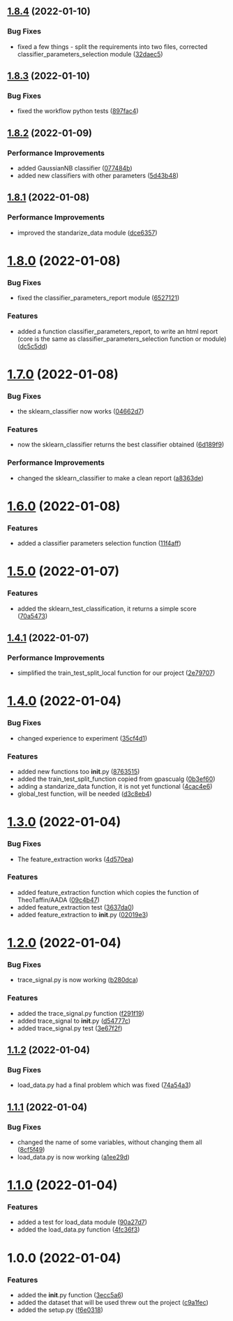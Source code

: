 ## [1.8.4](https://github.com/LazyKeru/UV-AADA-projet-apprentissage-automatique/compare/v1.8.3...v1.8.4) (2022-01-10)


### Bug Fixes

* fixed a few things - split the requirements into two files, corrected classifier_parameters_selection module ([32daec5](https://github.com/LazyKeru/UV-AADA-projet-apprentissage-automatique/commit/32daec5153e612327911a0354782654376794f24))

## [1.8.3](https://github.com/LazyKeru/UV-AADA-projet-apprentissage-automatique/compare/v1.8.2...v1.8.3) (2022-01-10)


### Bug Fixes

* fixed the workflow python tests ([897fac4](https://github.com/LazyKeru/UV-AADA-projet-apprentissage-automatique/commit/897fac4e769bc1888bf41895df76f17446d305a6))

## [1.8.2](https://github.com/LazyKeru/UV-AADA-projet-apprentissage-automatique/compare/v1.8.1...v1.8.2) (2022-01-09)


### Performance Improvements

* added GaussianNB classifier ([077484b](https://github.com/LazyKeru/UV-AADA-projet-apprentissage-automatique/commit/077484b2ee5f86ebd4558db613528496bbaf6414))
* added new classifiers with other parameters ([5d43b48](https://github.com/LazyKeru/UV-AADA-projet-apprentissage-automatique/commit/5d43b483dd647a046dec335c18d1f6ce0b2199e9))

## [1.8.1](https://github.com/LazyKeru/UV-AADA-projet-apprentissage-automatique/compare/v1.8.0...v1.8.1) (2022-01-08)


### Performance Improvements

* improved the standarize_data module ([dce6357](https://github.com/LazyKeru/UV-AADA-projet-apprentissage-automatique/commit/dce63579fa3d924d189a4037bf2e371386fa1b1f))

# [1.8.0](https://github.com/LazyKeru/UV-AADA-projet-apprentissage-automatique/compare/v1.7.0...v1.8.0) (2022-01-08)


### Bug Fixes

* fixed the classifier_parameters_report module ([6527121](https://github.com/LazyKeru/UV-AADA-projet-apprentissage-automatique/commit/6527121e27f2958aa3d79d27e225b3f189a7972d))


### Features

* added a function classifier_parameters_report, to write an html report (core is the same as classifier_parameters_selection function or module) ([dc5c5dd](https://github.com/LazyKeru/UV-AADA-projet-apprentissage-automatique/commit/dc5c5dd6fc6c55fea05ab357f7b0ab1d02a50981))

# [1.7.0](https://github.com/LazyKeru/UV-AADA-projet-apprentissage-automatique/compare/v1.6.0...v1.7.0) (2022-01-08)


### Bug Fixes

* the sklearn_classifier now works ([04662d7](https://github.com/LazyKeru/UV-AADA-projet-apprentissage-automatique/commit/04662d720720620cdca300dc0cdda110dfaeb40a))


### Features

* now the sklearn_classifier returns the best classifier obtained ([6d189f9](https://github.com/LazyKeru/UV-AADA-projet-apprentissage-automatique/commit/6d189f90e7ba4285e1eb4f2d93ec2a668926bac7))


### Performance Improvements

* changed the sklearn_classifier to make a clean report ([a8363de](https://github.com/LazyKeru/UV-AADA-projet-apprentissage-automatique/commit/a8363de9e2c34c9a6b2ce129101ea8ad06dfba61))

# [1.6.0](https://github.com/LazyKeru/UV-AADA-projet-apprentissage-automatique/compare/v1.5.0...v1.6.0) (2022-01-08)


### Features

* added a classifier parameters selection function ([11f4aff](https://github.com/LazyKeru/UV-AADA-projet-apprentissage-automatique/commit/11f4aff2bf20f18c1f2867e669702fd2e34f9161))

# [1.5.0](https://github.com/LazyKeru/UV-AADA-projet-apprentissage-automatique/compare/v1.4.1...v1.5.0) (2022-01-07)


### Features

* added the sklearn_test_classification, it returns a simple score ([70a5473](https://github.com/LazyKeru/UV-AADA-projet-apprentissage-automatique/commit/70a5473613fe69bd3a93f76a5f31f2ac76f313fe))

## [1.4.1](https://github.com/LazyKeru/UV-AADA-projet-apprentissage-automatique/compare/v1.4.0...v1.4.1) (2022-01-07)


### Performance Improvements

* simplified the train_test_split_local function for our project ([2e79707](https://github.com/LazyKeru/UV-AADA-projet-apprentissage-automatique/commit/2e79707429cd9c1a21f222c28fbdf77562591ed3))

# [1.4.0](https://github.com/LazyKeru/UV-AADA-projet-apprentissage-automatique/compare/v1.3.0...v1.4.0) (2022-01-04)


### Bug Fixes

* changed experience to experiment ([35cf4d1](https://github.com/LazyKeru/UV-AADA-projet-apprentissage-automatique/commit/35cf4d1acc51dc6a5be4d59751c32295994f5326))


### Features

* added new functions too __init__.py ([8763515](https://github.com/LazyKeru/UV-AADA-projet-apprentissage-automatique/commit/8763515d4373dfd16d07e00012db97fd4ccd2aca))
* added the train_test_split_function copied from gpascualg ([0b3ef60](https://github.com/LazyKeru/UV-AADA-projet-apprentissage-automatique/commit/0b3ef606ddf59eeccdd64dc2be0678237c800353))
* adding a standarize_data function, it is not yet functional ([4cac4e6](https://github.com/LazyKeru/UV-AADA-projet-apprentissage-automatique/commit/4cac4e64bbbe20a84c59a71a7d6d6209dadadfa4))
* global_test function, will be needed ([d3c8eb4](https://github.com/LazyKeru/UV-AADA-projet-apprentissage-automatique/commit/d3c8eb47483138741d250e1529e31750560f71e3))

# [1.3.0](https://github.com/LazyKeru/UV-AADA-projet-apprentissage-automatique/compare/v1.2.0...v1.3.0) (2022-01-04)


### Bug Fixes

* The feature_extraction works ([4d570ea](https://github.com/LazyKeru/UV-AADA-projet-apprentissage-automatique/commit/4d570ea21e4ed666c4645342c043fc75bdf9717e))


### Features

* added feature_extraction function which copies the function of TheoTaffin/AADA ([09c4b47](https://github.com/LazyKeru/UV-AADA-projet-apprentissage-automatique/commit/09c4b47b31c5ecfcb22d609039717054eb02c11f))
* added feature_extraction test ([3637da0](https://github.com/LazyKeru/UV-AADA-projet-apprentissage-automatique/commit/3637da0b8ad4fd3e9f9d95f9e6bf771f8964e726))
* added feature_extraction to __init__.py ([02019e3](https://github.com/LazyKeru/UV-AADA-projet-apprentissage-automatique/commit/02019e39b8ea006cf24f41a11da680765332bf6c))

# [1.2.0](https://github.com/LazyKeru/UV-AADA-projet-apprentissage-automatique/compare/v1.1.2...v1.2.0) (2022-01-04)


### Bug Fixes

* trace_signal.py is now working ([b280dca](https://github.com/LazyKeru/UV-AADA-projet-apprentissage-automatique/commit/b280dca7e6bee62e420b6dd4a06f13311a4731df))


### Features

* added the trace_signal.py function ([f291f19](https://github.com/LazyKeru/UV-AADA-projet-apprentissage-automatique/commit/f291f1913bb64782ee574c440c8f10f51bd36527))
* added trace_signal to __init__.py ([d54777c](https://github.com/LazyKeru/UV-AADA-projet-apprentissage-automatique/commit/d54777c9a59cde87766b8ccd098b24be74c90d9f))
* added trace_signal.py test ([3e67f2f](https://github.com/LazyKeru/UV-AADA-projet-apprentissage-automatique/commit/3e67f2f67d747c70d2fbf960a1e1b4b239d2f6f9))

## [1.1.2](https://github.com/LazyKeru/UV-AADA-projet-apprentissage-automatique/compare/v1.1.1...v1.1.2) (2022-01-04)


### Bug Fixes

* load_data.py had a final problem which was fixed ([74a54a3](https://github.com/LazyKeru/UV-AADA-projet-apprentissage-automatique/commit/74a54a32fa576560305222d7aded10866780ae42))

## [1.1.1](https://github.com/LazyKeru/UV-AADA-projet-apprentissage-automatique/compare/v1.1.0...v1.1.1) (2022-01-04)


### Bug Fixes

* changed the name of some variables, without changing them all ([8cf5f49](https://github.com/LazyKeru/UV-AADA-projet-apprentissage-automatique/commit/8cf5f49fc8df580c2a309d7578983baa23e3c70f))
* load_data.py is now working ([a1ee29d](https://github.com/LazyKeru/UV-AADA-projet-apprentissage-automatique/commit/a1ee29d2bd6a128146d143233a9c81f3ab7a5356))

# [1.1.0](https://github.com/LazyKeru/UV-AADA-projet-apprentissage-automatique/compare/v1.0.0...v1.1.0) (2022-01-04)


### Features

* added a test for load_data module ([90a27d7](https://github.com/LazyKeru/UV-AADA-projet-apprentissage-automatique/commit/90a27d76ab1f82a35159aa64080ca51c820b5706))
* added the load_data.py function ([4fc36f3](https://github.com/LazyKeru/UV-AADA-projet-apprentissage-automatique/commit/4fc36f3cde365c129de405438adaf6b717f2d34a))

# 1.0.0 (2022-01-04)


### Features

* added the __init__.py function ([3ecc5a6](https://github.com/LazyKeru/UV-AADA-projet-apprentissage-automatique/commit/3ecc5a6a76fe3046a72eef95773da16e6adc1874))
* added the dataset that will be used threw out the project ([c9a1fec](https://github.com/LazyKeru/UV-AADA-projet-apprentissage-automatique/commit/c9a1fec148b9a599d3b9344fcdcc69325cff74c1))
* added the setup.py ([f6e0318](https://github.com/LazyKeru/UV-AADA-projet-apprentissage-automatique/commit/f6e03183d9d8fe9025dce613fdcf6030dd9480fb))
